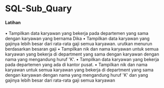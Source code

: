 # SQL-Sub_Quary

#### Latihan

• Tampilkan data karyawan yang bekerja pada departemen yang sama
dengan karyawan yang bernama Dika
• Tampilkan data karyawan yang gajinya lebih besar dari rata-rata gaji semua
karyawan. urutkan menurun berdasarkan besaran gaji
• Tampilkan nik dan nama karyawan untuk semua karyawan yang bekerja di
department yang sama dengan karyawan dengan nama yang mengandung
huruf 'K'.
• Tampilkan data karyawan yang bekerja pada departemen yang ada di
kantor pusat.
• Tampilkan nik dan nama karyawan untuk semua karyawan yang bekerja di
department yang sama dengan karyawan dengan nama yang mengandung
huruf 'K' dan yang gajinya lebih besar dari rata-rata gaji semua karyawan
